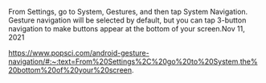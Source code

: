 
From Settings, go to System, Gestures, and then tap System Navigation. Gesture navigation will be selected by default, but you can tap 3-button navigation to make buttons appear at the bottom of your screen.Nov 11, 2021

https://www.popsci.com/android-gesture-navigation/#:~:text=From%20Settings%2C%20go%20to%20System,the%20bottom%20of%20your%20screen.